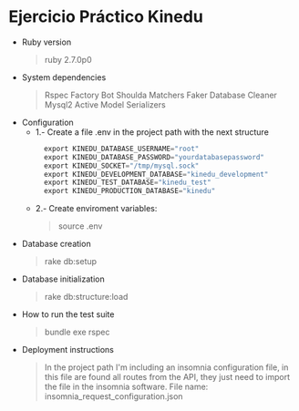 # Ejercicio Práctico Kinedu

- Ruby version
  > ruby 2.7.0p0
- System dependencies
  > Rspec
  > Factory Bot
  > Shoulda Matchers
  > Faker
  > Database Cleaner
  > Mysql2
  > Active Model Serializers
- Configuration
  - 1.- Create a file .env in the project path with the next structure
    ```v
      export KINEDU_DATABASE_USERNAME="root"
      export KINEDU_DATABASE_PASSWORD="yourdatabasepassword"
      export KINEDU_SOCKET="/tmp/mysql.sock"
      export KINEDU_DEVELOPMENT_DATABASE="kinedu_development"
      export KINEDU_TEST_DATABASE="kinedu_test"
      export KINEDU_PRODUCTION_DATABASE="kinedu"
    ```
  - 2.- Create enviroment variables:
    > source .env
- Database creation
  > rake db:setup
- Database initialization
  > rake db:structure:load
- How to run the test suite
  > bundle exe rspec
- Deployment instructions
  > In the project path I'm including an insomnia configuration file, in this file are found all routes from the API, they just need to import the file in the insomnia software. File name: insomnia_request_configuration.json
